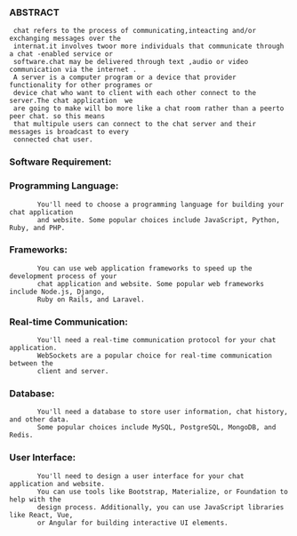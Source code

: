 ### ABSTRACT
     chat refers to the process of communicating,inteacting and/or exchanging messages over the 
     internat.it involves twoor more individuals that communicate through a chat -enabled service or
     software.chat may be delivered through text ,audio or video communication via the internet .
     A server is a computer program or a device that provider functionality for other programes or
     device chat who want to client with each other connect to the server.The chat application  we 
     are going to make will bo more like a chat room rather than a peerto peer chat. so this means
     that multipule users can connect to the chat server and their messages is broadcast to every
     connected chat user. 

### Software Requirement:

### Programming Language:

           You'll need to choose a programming language for building your chat application
           and website. Some popular choices include JavaScript, Python, Ruby, and PHP.

### Frameworks:

           You can use web application frameworks to speed up the development process of your 
           chat application and website. Some popular web frameworks include Node.js, Django,
           Ruby on Rails, and Laravel.

### Real-time Communication:

           You'll need a real-time communication protocol for your chat application.
           WebSockets are a popular choice for real-time communication between the
           client and server.

### Database:

           You'll need a database to store user information, chat history, and other data. 
           Some popular choices include MySQL, PostgreSQL, MongoDB, and Redis.

### User Interface:

           You'll need to design a user interface for your chat application and website.
           You can use tools like Bootstrap, Materialize, or Foundation to help with the
           design process. Additionally, you can use JavaScript libraries like React, Vue,
           or Angular for building interactive UI elements.
